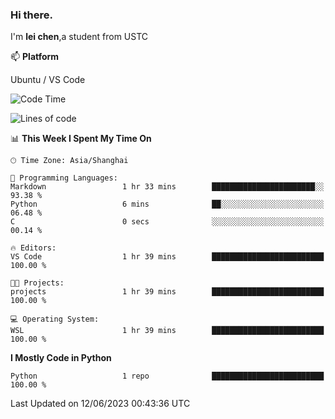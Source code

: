 ### Hi there.
I'm **lei chen**,a student from USTC

📫 **Platform**

Ubuntu / VS Code

<!--START_SECTION:waka-->
![Code Time](http://img.shields.io/badge/Code%20Time-75%20hrs%2046%20mins-blue)

![Lines of code](https://img.shields.io/badge/From%20Hello%20World%20I%27ve%20Written-0%20lines%20of%20code-blue)

📊 **This Week I Spent My Time On** 

```text
🕑︎ Time Zone: Asia/Shanghai

💬 Programming Languages: 
Markdown                 1 hr 33 mins        ███████████████████████░░   93.38 % 
Python                   6 mins              ██░░░░░░░░░░░░░░░░░░░░░░░   06.48 % 
C                        0 secs              ░░░░░░░░░░░░░░░░░░░░░░░░░   00.14 % 

🔥 Editors: 
VS Code                  1 hr 39 mins        █████████████████████████   100.00 % 

🐱‍💻 Projects: 
projects                 1 hr 39 mins        █████████████████████████   100.00 % 

💻 Operating System: 
WSL                      1 hr 39 mins        █████████████████████████   100.00 % 
```

**I Mostly Code in Python** 

```text
Python                   1 repo              █████████████████████████   100.00 % 
```




 Last Updated on 12/06/2023 00:43:36 UTC
<!--END_SECTION:waka-->
